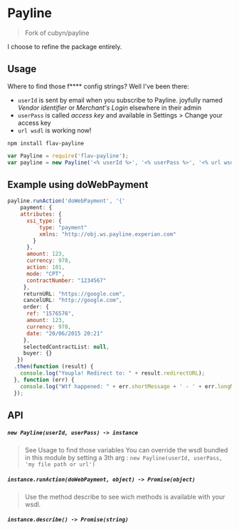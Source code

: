 # Payline
> Fork of cubyn/payline

I choose to refine the package entirely.

## Usage

Where to find those f**** config strings? Well I've been there:

- `userId` is sent by email when you subscribe to Payline. joyfully named _Vendor identifier_ or _Merchant's Login_ elsewhere in their admin
- `userPass` is called _access key_ and available in Settings > Change your access key
- `url wsdl` is working now!

```
npm install flav-payline
```

``` javascript
var Payline = require('flav-payline');
var payline = new Payline('<% userId %>', '<% userPass %>', '<% url wsdl (optional) %>');
```

## Example using doWebPayment

``` javascript
payline.runAction('doWebPayment', '{'
    payment: {
    attributes: {
      xsi_type: {
          type: "payment"
          xmlns: "http://obj.ws.payline.experian.com"
        }
      },
      amount: 123,
      currency: 978,
      action: 101,
      mode: "CPT",
      contractNumber: "1234567"
     },
     returnURL: "https://google.com",
     cancelURL: "http://google.com",
     order: {
      ref: "1576576",
      amount: 123,
      currency: 978,
      date: "20/06/2015 20:21"
     },
     selectedContractList: null,
     buyer: {}
   })
  .then(function (result) {
    console.log("Youpla! Redirect to: " + result.redirectURL);
  }, function (err) {
    console.log("Wtf happened: " + err.shortMessage + ' - ' + err.longMessage);
  });
```

## API

##### `new Payline(userId, userPass) -> instance`
> See Usage to find those variables
> You can override the wsdl bundled in this module by setting a 3th arg : `new Payline(userId, userPass, 'my file path or url')`

##### `instance.runAction(doWebPayment, object) -> Promise(object)`
> Use the method describe to see wich methods is available with your wsdl.

##### `instance.describe() -> Promise(string)`
